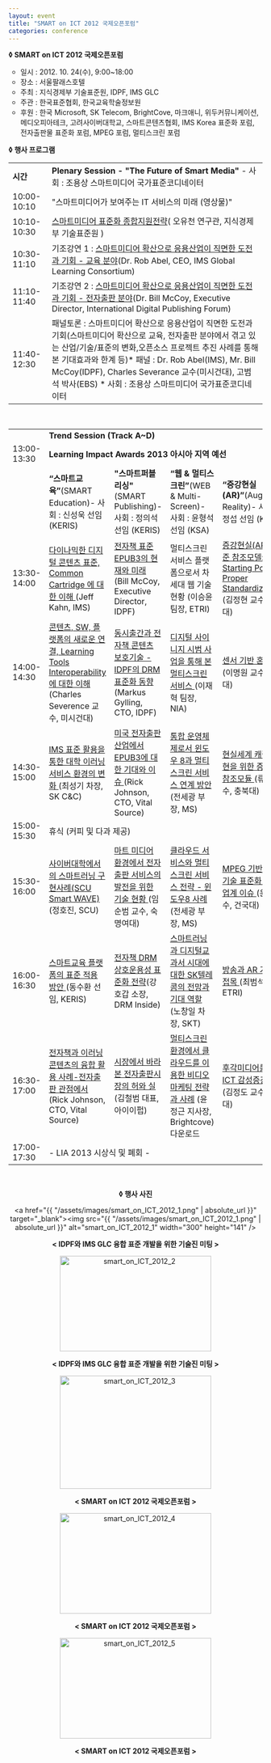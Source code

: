 ```yaml
---
layout: event
title: "SMART on ICT 2012 국제오픈포럼"
categories: conference
---
```


<b>◊ </b><b>SMART on ICT 2012 국제오픈포럼</b>
<ul style="list-style-type: circle;">
	<li>일시 : 2012. 10. 24(수), 9:00~18:00</li>
	<li>장소 : 서울팔래스호텔</li>
	<li>주최 : 지식경제부 기술표준원, IDPF, IMS GLC</li>
	<li>주관 : 한국표준협회, 한국교육학술정보원</li>
	<li>후원 : 한국 Microsoft, SK Telecom, BrightCove, 마크애니, 위두커뮤니케이션, 메디오피아테크, 고려사이버대학교, 스마트콘텐츠협회, IMS Korea 표준화 포럼, 전자출판물 표준화 포럼, MPEG 포럼, 멀티스크린 포럼</li>
</ul>
<b>◊ 행사 프로그램</b>
<div class="CSSTableGenerator">
<table>
<tbody>
<tr>
<td><strong>시간</strong></td>
<td colspan="4"><strong>Plenary Session - "The Future of Smart Media"
</strong>- 사회 : 조용상 스마트미디어 국가표준코디네이터</td>
</tr>
<tr>
<td>10:00-10:10</td>
<td colspan="4">"스마트미디어가 보여주는 IT 서비스의 미래 (영상물)"</td>
</tr>
<tr>
<td>10:10-10:30</td>
<td colspan="4"><a href="{{ "/assets/slides/Smart_Media_01.오유천(프레지형태).zip" | absolute_url }}" target="_blank">스마트미디어 표준화 종합지원전략</a>( 오유천 연구관, 지식경제부 기술표준원 )</td>
</tr>
<tr>
<td>10:30-11:10</td>
<td colspan="4">기조강연 1 : <a href="{{ "/assets/slides/Smart_Media_02.Rob_Abel.pdf" | absolute_url }}" target="_blank">스마트미디어 확산으로 응용산업이 직면한 도전과 기회 - 교육 분야</a>(Dr. Rob Abel, CEO, IMS Global Learning Consortium)</td>
</tr>
<tr>
<td>11:10-11:40</td>
<td colspan="4">기조강연 2 : <a href="{{ "/assets/slides/Smart_Media_03.Bill_MCCOY.pdf" | absolute_url }}" target="_blank">스마트미디어 확산으로 응용산업이 직면한 도전과 기회 - 전자출판 분야</a>(Dr. Bill McCoy, Executive Director, International Digital Publishing Forum)</td>
</tr>
<tr>
<td>11:40-12:30</td>
<td colspan="4">패널토론 : 스마트미디어 확산으로 응용산업이 직면한 도전과 기회(스마트미디어 확산으로 교육, 전자출판 분야에서 겪고 있는 산업/기술/표준의 변화,오픈소스 프로젝트 추진 사례를 통해본 기대효과와 한계 등)* 패널 : Dr. Rob Abel(IMS), Mr. Bill McCoy(IDPF), Charles Severance 교수(미시건대), 고범석 박사(EBS)
* 사회 : 조용상 스마트미디어 국가표준코디네이터</td>
</tr>
</tbody>
</table>
</div>
&nbsp;
<div class="CSSTableGenerator">
<table>
<tbody>
<tr>
<td></td>
<td colspan="4"><strong>Trend Session (Track A~D)</strong></td>
</tr>
<tr>
<td>13:00-13:30</td>
<td colspan="4"><strong>Learning Impact Awards 2013 아시아 지역 예선</strong></td>
</tr>
<tr>
<td></td>
<td><strong>“스마트교육”</strong>(SMART Education)- 사회 : 신성욱 선임 (KERIS)</td>
<td><strong>"스마트퍼블리싱</strong><strong>"</strong>(SMART Publishing)- 사회 : 정의석 선임 (KERIS)</td>
<td><strong>“웹 &amp; 멀티스크린”</strong>(WEB &amp; Multi-Screen)- 사회 : 윤형석 선임 (KSA)</td>
<td><strong>“증강현실(</strong><strong>AR)</strong><strong>”</strong>(Augmented Reality)- 사회 : 정정섭 선임 (KSA)</td>
</tr>
<tr>
<td>13:30-14:00</td>
<td><a href="{{ "/assets/slides/smartlearning_01.Colin_Smythe.pdf" | absolute_url }}" target="_blank">다이나믹한 디지털 콘텐츠 표준, Common Cartridge 에 대한 이해
</a>(Jeff Kahn, IMS)</td>
<td><a href="{{ "/assets/slides/smartpublishing_01.Markus_Gylling-epub.pdf" | absolute_url }}" target="_blank">전자책 표준 EPUB3의 현재와 미래
</a>(Bill McCoy, Executive Director, IDPF)</td>
<td>멀티스크린 서비스 플랫폼으로서 차세대 웹 기술 현황
(이승윤 팀장, ETRI)</td>
<td><a href="{{ "/assets/slides/AR_01.Kim_JH.pdf" | absolute_url }}" target="_blank">증강현실(ARC) 표준 참조모델: The Starting Point for Proper Standardization
</a>(김정현 교수, 고려대)</td>
</tr>
<tr>
<td>14:00-14:30</td>
<td><a href="{{ "/assets/slides/smartlearning_02.Charse_Severence.pdf" | absolute_url }}" target="_blank">콘텐츠, SW, 플랫폼의 새로운 연결, Learning Tools Interoperability에 대한 이해
</a>(Charles Severence 교수, 미시건대)</td>
<td><a href="{{ "/assets/slides/smartpublishing_02.Markus_Gylling-a11y.pdf" | absolute_url }}" target="_blank">동시출간과 전자책 콘텐츠 보호기술 - IDPF의 DRM 표준화 동향
</a>(Markus Gylling, CTO, IDPF)</td>
<td><a href="{{ "/assets/slides/web&amp;multi_02.Lee_JH.pdf" | absolute_url }}" target="_blank">디지털 사이니지 시범 사업을 통해 본 멀티스크린 서비스
</a>(이재혁 팀장, NIA)</td>
<td><a href="{{ "/assets/slides/AR_02.L_MY.pdf" | absolute_url }}" target="_blank">센서 기반 혼합현실
</a>(이명원 교수, 수원대)</td>
</tr>
<tr>
<td>14:30-15:00</td>
<td><a href="{{ "/assets/slides/smartlearning_03.Choi_SungKi.pdf" | absolute_url }}" target="_blank">IMS 표준 활용을 통한 대학 이러닝 서비스 환경의 변화
</a>(최성기 차장, SK C&amp;C)</td>
<td><a href="{{ "/assets/slides/smartlearning_06.Rick_Johnson.pdf" | absolute_url }}" target="_blank">미국 전자출판 산업에서 EPUB3에 대한 기대와 이슈
</a>(Rick Johnson, CTO, Vital Source)</td>
<td><a href="{{ "/assets/slides/web&amp;multi_03-04.Jeon_SG.pdf" | absolute_url }}" target="_blank">통합 운영체제로서 윈도우 8과 멀티스크린 서비스 연계 방안
</a>(전세광 부장, MS)</td>
<td><a href="{{ "/assets/slides/AR_03.Kwan-Hee_Yoo.pdf" | absolute_url }}" target="_blank">현실세계 캐릭터 표현을 위한 증강현실 참조모듈
</a>(류관희 교수, 충북대)</td>
</tr>
<tr>
<td>15:00-15:30</td>
<td colspan="4">휴식 (커피 및 다과 제공)</td>
</tr>
<tr>
<td>15:30-16:00</td>
<td><a href="{{ "/assets/slides/smartlearning_04.Jung_Hojin.pdf" | absolute_url }}" target="_blank">사이버대학에서의 스마트러닝 구현사례(SCU Smart WAVE)
</a>(정호진, SCU)</td>
<td><a href="{{ "/assets/slides/smartpublishing_04.Soon-Bum_Lim.pdf" | absolute_url }}" target="_blank">마트 미디어 환경에서 전자출판 서비스의 발전을 위한 기술 현황
</a>(임순범 교수, 숙명여대)</td>
<td><a href="{{ "/assets/slides/web&amp;multi_03-04.Jeon_SG.pdf" | absolute_url }}" target="_blank">클라우드 서비스와 멀티스크린 서비스 전략 - 윈도우8 사례
</a>(전세광 부장, MS)</td>
<td><a href="{{ "/assets/slides/AR_04.Yoon_KR.pdf" | absolute_url }}" target="_blank">MPEG 기반의 AR 기술 표준화 동향, 산업계 이슈
</a>(윤경로 교수, 건국대)</td>
</tr>
<tr>
<td>16:00-16:30</td>
<td><a href="{{ "/assets/slides/smartlearning_05.SUHWAN_DONG.pdf" | absolute_url }}" target="_blank">스마트교육 플랫폼의 표준 적용 방안
</a>(동수환 선임, KERIS)</td>
<td><a href="{{ "/assets/slides/smartpublishing_05.Hogab_Kang.pdf" | absolute_url }}" target="_blank">전자책 DRM 상호운용성 표준화 전략</a>(강호갑 소장, DRM Inside)</td>
<td><a href="{{ "/assets/slides/web&amp;multi_05.No_CI.pdf" | absolute_url }}" target="_blank">스마트러닝과 디지털교과서 시대에 대한 SK텔레콤의 전망과 기대 역할
</a>(노창일 차장, SKT)</td>
<td><a href="{{ "/assets/slides/AR_05.Choi_BS.pdf" | absolute_url }}" target="_blank">방송과 AR 기술의 접목
</a>(최범석 선임, ETRI)</td>
</tr>
<tr>
<td>16:30-17:00</td>
<td><a href="{{ "/assets/slides/smartlearning_06.Rick_Johnson.pdf" | absolute_url }}" target="_blank">전자책과 이러닝 콘텐츠의 융합 활용 사례-전자출판 관점에서
</a>(Rick Johnson, CTO, Vital Source)</td>
<td><a href="{{ "/assets/slides/smartpublishing_06.Chul-Beom_Kim.pdf" | absolute_url }}" target="_blank">시장에서 바라본 전자출판시장의 허와 실
</a>(김철범 대표, 아이이펍)</td>
<td><a href="{{ "/assets/slides/web&amp;multi_06.Yoon_JG.pdf" | absolute_url }}" target="_blank">멀티스크린환경에서 클라우드를 이용한 비디오마케팅 전략과 사례</a>
(윤정근 지사장, Brightcove)
다운로드</td>
<td><a href="{{ "/assets/slides/AR_06.Kim_JD.pdf" | absolute_url }}" target="_blank">
후각미디어를 이용한 ICT 감성증강 기술
</a>(김정도 교수,호서대)</td>
</tr>
<tr>
<td>17:00-17:30</td>
<td colspan="4">- LIA 2013 시상식 및 폐회 -</td>
</tr>
</tbody>
</table>
</div>
&nbsp;

<div style="text-align: center;">
<p><b>◊ 행사 사진</b></p>

<a href="{{ "/assets/images/smart_on_ICT_2012_1.png" | absolute_url }}" target="_blank"><img src="{{ "/assets/images/smart_on_ICT_2012_1.png" | absolute_url }}" alt="smart_on_ICT_2012_1" width="300" height="141" /></a>
<p><b>&lt; </b><b>IDPF와 IMS GLC 융합 표준 개발을 위한 기술진 미팅 </b><b> &gt;</b></p>
<p><a href="{{ "/assets/images/smart_on_ICT_2012_2.png" | absolute_url }}" target="_blank"><img src="{{ "/assets/images/smart_on_ICT_2012_2.png" | absolute_url }}" alt="smart_on_ICT_2012_2" width="300" height="189" /></a></p>
<p><b>&lt; IDPF와 IMS GLC 융합 표준 개발을 위한 기술진 미팅 </b><b> &gt;</b></p>
<p><a href="{{ "/assets/images/smart_on_ICT_2012_3.png" | absolute_url }}" target="_blank"><img src="{{ "/assets/images/smart_on_ICT_2012_3.png" | absolute_url }}" alt="smart_on_ICT_2012_3" width="300" height="224" /></a></p>
<p><b>&lt; SMART on ICT 2012 국제오픈포럼 &gt;</b></p>
<p><a href="{{ "/assets/images/smart_on_ICT_2012_4.png" | absolute_url }}" target="_blank"><img src="{{ "/assets/images/smart_on_ICT_2012_4.png" | absolute_url }}" alt="smart_on_ICT_2012_4" width="300" height="199" /></a></p>
<p><b>&lt; SMART on ICT 2012 국제오픈포럼 &gt;</b></p>
<p><a href="{{ "/assets/images/smart_on_ICT_2012_5.png" | absolute_url }}" target="_blank"><img src="{{ "/assets/images/smart_on_ICT_2012_5.png" | absolute_url }}" alt="smart_on_ICT_2012_5" width="300" height="199" /></a></p>
<p><b>&lt; SMART on ICT 2012 국제오픈포럼 &gt;</b></p>

</div>
